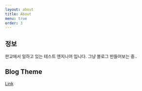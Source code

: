 ```yaml
---
layout: about
title: About
menu: true
order: 3
---
```


## 정보
판교에서 일하고 있는 테스트 엔지니어 입니다.
그냥 블로그 만들어보는 중..


## Blog Theme
[Link]

[Link]: https://qwtel.com/hydejack/blog/